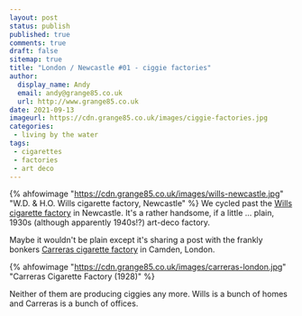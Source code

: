 ```yaml
---
layout: post
status: publish
published: true 
comments: true
draft: false
sitemap: true
title: "London / Newcastle #01 - ciggie factories"
author:
  display_name: Andy
  email: andy@grange85.co.uk
  url: http://www.grange85.co.uk
date: 2021-09-13
imageurl: https://cdn.grange85.co.uk/images/ciggie-factories.jpg
categories:
 - living by the water
tags:
 - cigarettes
 - factories
 - art deco
---
```

{% ahfowimage "https://cdn.grange85.co.uk/images/wills-newcastle.jpg" "W.D. & H.O. Wills cigarette factory, Newcastle" %}
We cycled past the [Wills cigarette factory](https://en.wikipedia.org/wiki/Wills_Building) in Newcastle. It's a rather handsome, if a little ... plain, 1930s (although apparently 1940s!?) art-deco factory.

Maybe it wouldn't be plain except it's sharing a post with the frankly bonkers [Carreras cigarette factory](https://en.wikipedia.org/wiki/Carreras_Cigarette_Factory) in Camden, London.

{% ahfowimage "https://cdn.grange85.co.uk/images/carreras-london.jpg" "Carreras Cigarette Factory (1928)" %}

Neither of them are producing ciggies any more. Wills is a bunch of homes and Carreras is a bunch of offices.
